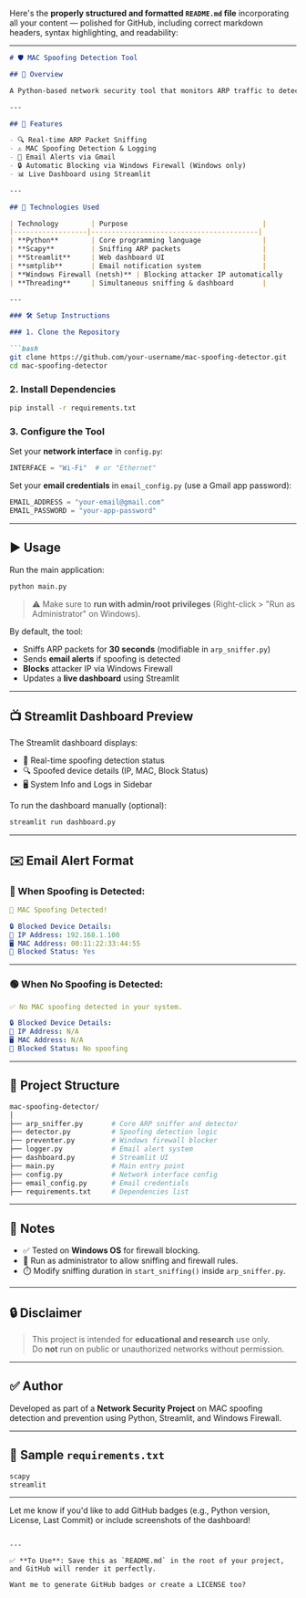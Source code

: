 Here's the **properly structured and formatted `README.md` file** incorporating all your content — polished for GitHub, including correct markdown headers, syntax highlighting, and readability:

---

```markdown
# 🛡️ MAC Spoofing Detection Tool

## 📄 Overview

A Python-based network security tool that monitors ARP traffic to detect MAC address spoofing on a local network. When spoofing is detected, it sends an email alert, blocks the attacker’s IP using Windows Firewall, and updates a live dashboard built with Streamlit.

---

## 🚀 Features

- 🔍 Real-time ARP Packet Sniffing
- ⚠️ MAC Spoofing Detection & Logging
- 📧 Email Alerts via Gmail
- 🔒 Automatic Blocking via Windows Firewall (Windows only)
- 📊 Live Dashboard using Streamlit

---

## 🧰 Technologies Used

| Technology        | Purpose                                 |
|------------------|-----------------------------------------|
| **Python**        | Core programming language               |
| **Scapy**         | Sniffing ARP packets                    |
| **Streamlit**     | Web dashboard UI                        |
| **smtplib**       | Email notification system               |
| **Windows Firewall (netsh)** | Blocking attacker IP automatically   |
| **Threading**     | Simultaneous sniffing & dashboard       |

---

### 🛠️ Setup Instructions

### 1. Clone the Repository

```bash
git clone https://github.com/your-username/mac-spoofing-detector.git
cd mac-spoofing-detector
```

### 2. Install Dependencies

```bash
pip install -r requirements.txt
```

### 3. Configure the Tool

Set your **network interface** in `config.py`:

```python
INTERFACE = "Wi-Fi"  # or "Ethernet"
```

Set your **email credentials** in `email_config.py` (use a Gmail app password):

```python
EMAIL_ADDRESS = "your-email@gmail.com"
EMAIL_PASSWORD = "your-app-password"
```

---

## ▶️ Usage

Run the main application:

```bash
python main.py
```

> ⚠️ Make sure to **run with admin/root privileges** (Right-click > "Run as Administrator" on Windows).

By default, the tool:
- Sniffs ARP packets for **30 seconds** (modifiable in `arp_sniffer.py`)
- Sends **email alerts** if spoofing is detected
- **Blocks** attacker IP via Windows Firewall
- Updates a **live dashboard** using Streamlit

---

## 📺 Streamlit Dashboard Preview

The Streamlit dashboard displays:

- 🔄 Real-time spoofing detection status
- 🔍 Spoofed device details (IP, MAC, Block Status)
- 🖥️ System Info and Logs in Sidebar

To run the dashboard manually (optional):

```bash
streamlit run dashboard.py
```

---

## ✉️ Email Alert Format

### 🔴 When Spoofing is Detected:

```yaml
🚨 MAC Spoofing Detected!

🔒 Blocked Device Details:
📍 IP Address: 192.168.1.100
🖥️ MAC Address: 00:11:22:33:44:55
🚫 Blocked Status: Yes
```

---

### 🟢 When No Spoofing is Detected:

```yaml
✅ No MAC spoofing detected in your system.

🔒 Blocked Device Details:
📍 IP Address: N/A
🖥️ MAC Address: N/A
🚫 Blocked Status: No spoofing
```

---

## 📁 Project Structure

```bash
mac-spoofing-detector/
│
├── arp_sniffer.py       # Core ARP sniffer and detector
├── detector.py          # Spoofing detection logic
├── preventer.py         # Windows firewall blocker
├── logger.py            # Email alert system
├── dashboard.py         # Streamlit UI
├── main.py              # Main entry point
├── config.py            # Network interface config
├── email_config.py      # Email credentials
├── requirements.txt     # Dependencies list
```

---

## 📌 Notes

- ✅ Tested on **Windows OS** for firewall blocking.
- 🔐 Run as administrator to allow sniffing and firewall rules.
- ⏱️ Modify sniffing duration in `start_sniffing()` inside `arp_sniffer.py`.

---

## 🔒 Disclaimer

> This project is intended for **educational and research** use only.  
> Do **not** run on public or unauthorized networks without permission.

---

## ✅ Author

Developed as part of a **Network Security Project** on MAC spoofing detection and prevention using Python, Streamlit, and Windows Firewall.

---

## 🧪 Sample `requirements.txt`

```txt
scapy
streamlit
```

---

Let me know if you'd like to add GitHub badges (e.g., Python version, License, Last Commit) or include screenshots of the dashboard!
```

---

✅ **To Use**: Save this as `README.md` in the root of your project, and GitHub will render it perfectly.

Want me to generate GitHub badges or create a LICENSE too?
